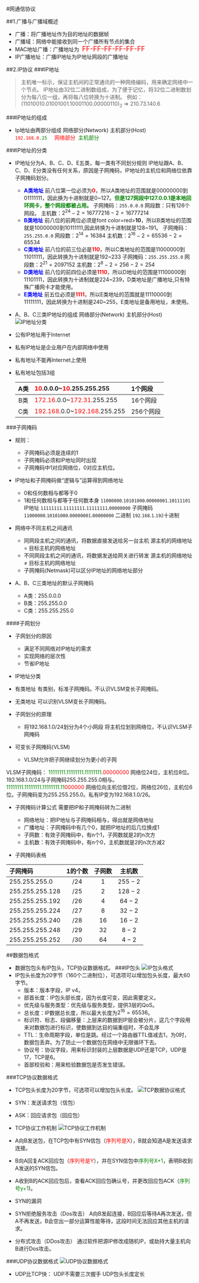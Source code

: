 #网通信协议

##1.广播与广播域概述
- 广播：将广播地址作为目的地址的数据帧
- 广播域：网络中能接收到同一个广播所有节点的集合
- MAC地址广播：广播地址为&nbsp;&nbsp;<font color=red size=4>FF-FF-FF-FF-FF-FF</font>
- IP广播地址：广播IP地址为IP地址网段的广播地址


##2.IP协议
###IP地址
>主机唯一标示，保证主机间的正常通讯的一种网络编码，用来确定网络中一个节点。
IP地址由32位二进制数组成，为了便于记忆，将32位二进制数划分为每八位一组，再将每八位转换为十进制。
例如：
$(11010010.01001001.10001100.00000110)_2$&nbsp;$\Rightarrow$&nbsp;$210.73.140.6$


###IP地址的组成
- Ip地址由两部分组成
网络部分(Network)
主机部分(Host)</br>
<font color=red>```192.168.0```</font><font color=green>```.25```</font>
&nbsp;&nbsp;&nbsp;&nbsp;<font color=red>网络部分</font>&nbsp;&nbsp;<font color=green>主机部分</font>


###IP地址的分类
- IP地址分为A、B、C、D、E五类，每一类有不同划分规则
IP地址跟A、B、C、D、E分类没有任何关系，原因是子网掩码，IP地址的主机位和网络位依靠子网掩码划分。
  - <font color=blue>__A类地址__</font>
  前八位第一位必须为<font color=red>__0__</font>，所以A类地址的范围就是$00000000$到$01111111$，因此换为十进制就是$0$~$127$。<font color=green>__但是127网段中127.0.0.1是本地回环网卡，整个网段都被占用。__</font>
  子网掩码：```255.0.0.0```
  网段数：只有126个网段。
  主机数：$2^{24}-2=16777216-2=16777214$
  - <font color=blue>__B类地址__</font>
  前八位的前两位必须是font color=red>__10__</font>，所以B类地址的范围就是$10000000$到$10111111$,因此转换为十进制就是$128$~$191$。
  子网掩码：```255.255.0.0```
  网段数：$2^{14}=16384$ 
  主机数：$2^{16}-2=65536-2=65534$
  - <font color=blue>__C类地址__</font>
  前八位的前三位必是<font color=red>__110__</font>，所以C类地址的范围是$11000000$到$11011111$，因此转换为十进制就是$192$~$233$
  子网掩码：```255.255.255.0```
  网段数：$2^{21}=2097152$
  主机数：$2^8-2=256-2=254$
  - <font color=blue>__D类地址__</font>
   前八位的前四位必须是<font color=red>__1110__</font>，所以D地址的范围是$11100000$到$11101111$，因此转换为十进制就是$224$~$239$，D类地址是广播地址,只有特殊广播网卡才能使用。
  - <font color=blue>__E类地址__</font>
  前五位必须是<font color=red>__1111__</font>，所以E类地址的范围就是$11110000$到$11111111$，因此转换为十进制是$240$~$255$，E类地址是备用地址，未使用。


- A、B、C三类IP地址的组成
网络部分(Network)
主机部分(Host)
![IP地址分类](b830ee40-b0fc-4c30-8061-221a62783ee3_128_files/IP_u5730_u5740_u5206_u7C7B.png "IP地址分类")


 - 公有IP地址用于Internet
 - 私有IP地址是企业用户在内部网络中使用
 - 私有地址不能再Internet上使用
 - 私有地址包括3组


    |A类|<font color=red>$10$</font>.$0.0.0$~<font color=red>$10$</font>.$255.255.255$|1个网段|
    |:--:|:-- |:--- |
    |B类|<font color=red>$172.16$</font>.$0.0$~<font color=red>$172.31$</font>.$255.255$|16个网段|
    |C类|<font color=red>$192.168$</font>.$0.0$~<font color=red>$192.168$</font>.$255.255$|256个网段|


###子网掩码
- 规则：
  - 子网掩码必须是连续的1
  - 子网掩码必须和IP地址同时出现
  - 子网掩码中1对应网络位，0对应主机位。
- IP地址和子网掩码做“逻辑与”运算得到网络地址
  - 0和任何数相与都等于0
  - 1和任何数相与都等于任何数本身
  ```11000000```.```10101000```.```00000001```.```10111101```  IP地址
  ```11111111```.```11111111```.```11111111```.```00000000```  子网掩码
  ```11000000```.```10101000```.```00000001```.```00000000```  二进制
  `192`.`168`.`1`.`192`十进制


- 网络中不同主机之间通讯
  - 同网段主机之间的通讯，将数据直接发送给另一台主机
    源主机的网络地址 $=$ 目标主机的网络地址
  - 不同网段主机之间的通讯，将数据发送给网关进行转发
    源主机的网络地址 $\neq$ 目标主机的网络地址
  - 子网掩码(Netmask)可以区分IP地址的网络地址部分


- A、B、C三类地址的默认子网掩码
  - A类：255.0.0.0
  - B类：255.255.0.0
  - C类：255.255.255.0


####子网划分
- 子网划分的原因
   - 满足不同网络对IP地址的需求
   - 实现网络的层次性
   - 节省IP地址


- IP地址分类
 - 有类地址
   有类别，标准子网掩码。不认识VLSM变长子网掩码。
 - 无类地址
   可以识别VLSM变长子网掩码。


- 子网划分的原理
   - 将192.168.1.0/24划分为4个小网段
   将主机位划到网络位，不认识VLSM子网掩码
- 可变长子网掩码(VLSM)
   - VLSM允许把子网继续划分为更小的子网


VLSM子网掩码：
<font color=green>11111111.11111111.11111111</font>.<font color=red>00000000</font>
网络位24位，主机位8位。192.168.1.0/24与子网掩码255.255.255.0相与。
<font color=green>11111111.11111111.11111111.11</font><font color=red>000000</font>
网络位向主机位借2位，网络位26位，主机位6位。子网掩码变为255.255.255.0。私有IP变为192.168.1.0/26。


- 子网掩码计算公式
需要把IP和子网掩码转为二进制
  - 网络地址：把IP地址与子网掩码相与，得出就是网络地址
  - 广播地址：子网掩码中有几个0，就把IP地址的后几位换成1
  - 子网数：有效子网掩码中，有n个1，子网数就是2的n次方
  - 主机数：有效子网掩码中，有n个0，主机数就是2的n次方减2


- 子网掩码表格


|子网掩码|1的个数|子网数|主机数|
|:--- |:---:|:----:|:---:|
|255.255.255.0|/24|1|$255-2$|
|255.255.255.128|/25|2|$128-2$|
|255.255.255.192|/26|4|$64-2$|
|255.255.255.224|/27|8|$32-2$|
|255.255.255.240|/28|16|$16-2$|
|255.255.255.248|/29|32|$8-2$|
|255.255.255.252|/30|64|$4-2$|


##数据包格式
- 数据包包头有IP包头，TCP协议数据格式。
###IP包头
![IP包头格式](b830ee40-b0fc-4c30-8061-221a62783ee3_128_files/IP_u5305_u5934_u683C_u5F0F.PNG "IP包头格式")
- IP包头长度为20字节（160个二进制位），可选项可以增加包头长度，最大60字节。
  - 版本：版本字段，IP v4。
  - 部首长度：IP包头部长度，因为长度可变，因此需要定义。
  - 优先级与服务类型：优先级与服务类型，提供3层的QoS。
  - 总长度：IP数据总长度，所以最大长度为$2^{16}=65536$。
  - 标识符、标志、段偏移量：上层来的数据到IP层会被分片，这几个字段用来对数据包进行标识，使数据到达目的端重组时，不会乱序
  - TTL：生命周期字段，单位是跳。经过一个路由器TTL值减去1，为0时，数据包丢弃。为了防止一个数据包在网络中无限循环下去。
  - 协议号：协议字段，用来标识封装的上层数据是UDP还是TCP，UDP是17，TCP是6。
  - 首部校验和：用来检验数据包是否发生错误。


###TCP协议数据格式
- TCP包头长度为20字节，可选项可以增加包头长度。
![TCP数据协议格式](b830ee40-b0fc-4c30-8061-221a62783ee3_128_files/TCP_u6570_u636E_u534F_u8BAE_u683C_u5F0F.PNG "TCP数据协议格式")
 - SYN：发送请求包（信包）
 - ASK：回应请求包（回应包）
- TCP协议工作机制
![TCP协议工作机制](b830ee40-b0fc-4c30-8061-221a62783ee3_128_files/TCP_u534F_u8BAE_u5DE5_u4F5C_u673A_u5236.PNG "TCP协议工作机制")
 - A向B发送包，在TCP包中有SYN信包（<font color=red>序列号是X</font>），B就会知道A是发送请求连接。
 - B向A回复ACK回应包（<font color=red>序列号是Y</font>），并在SYN信包中<font color=green>序列号X+1</font>，表明B收到A发送的SYN信包。
 - A收到B的ACK回应包后，查看ACK回应包确认号，并更改回应包ACK（<font color=green>序列号y+1</font>)。


- SYN的漏洞
 - SYN拒绝服务攻击（Dos攻击）
 A向B发起连接，B回应后等待A再次发送，但A不再发送，B会空出一部分运算性能等待，这段时间无法回应其他主机的请求。
 - 分布式攻击（DDos攻击）
 通过软件把源IP修改成随机IP，或劫持大量主机向B进行Dos攻击。


###UDP协议数据格式
![UDP协议数据格式](b830ee40-b0fc-4c30-8061-221a62783ee3_128_files/UDP_u6570_u636E_u534F_u8BAE_u683C_u5F0F.PNG "UDP协议数据格式")
- UDP比TCP快：
UDP不需要三次握手
UDP包头长度定长

